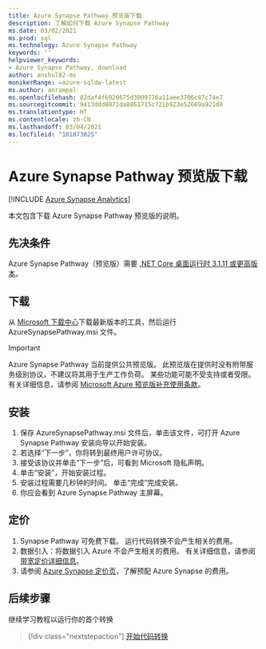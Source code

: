 ```yaml
---
title: Azure Synapse Pathway 预览版下载
description: 了解如何下载 Azure Synapse Pathway
ms.date: 03/02/2021
ms.prod: sql
ms.technology: Azure Synapse Pathway
keywords: ''
helpviewer_keywords:
- Azure Synapse Pathway, download
author: anshul82-ms
monikerRange: =azure-sqldw-latest
ms.author: anrampal
ms.openlocfilehash: 82daf4f6920675d3009776a11aee3706c87c74e7
ms.sourcegitcommit: 9413ddd8071da8861715c721b923e52669a921d8
ms.translationtype: HT
ms.contentlocale: zh-CN
ms.lasthandoff: 03/04/2021
ms.locfileid: "101873025"
---
```

# <a name="azure-synapse-pathway-preview-download"></a>Azure Synapse Pathway 预览版下载
[!INCLUDE [Azure Synapse Analytics](../../includes/applies-to-version/asa.md)]

本文包含下载 Azure Synapse Pathway 预览版的说明。

## <a name="prerequisites"></a>先决条件

Azure Synapse Pathway（预览版）需要 [.NET Core 桌面运行时 3.1.11 或更高版本](https://dotnet.microsoft.com/download/dotnet-core/3.1)。

## <a name="download"></a>下载

从 [Microsoft 下载中心](https://aka.ms/synapse-pathway-download)下载最新版本的工具，然后运行 AzureSynapsePathway.msi 文件。

> [!IMPORTANT]
> Azure Synapse Pathway 当前提供公共预览版。
> 此预览版在提供时没有附带服务级别协议，不建议将其用于生产工作负荷。 某些功能可能不受支持或者受限。 有关详细信息，请参阅 [Microsoft Azure 预览版补充使用条款](https://azure.microsoft.com/support/legal/preview-supplemental-terms/)。

## <a name="install"></a>安装

1. 保存 AzureSynapsePathway.msi 文件后，单击该文件，可打开 Azure Synapse Pathway 安装向导以开始安装。
1. 若选择“下一步”，你将转到最终用户许可协议。
1. 接受该协议并单击“下一步”后，可看到 Microsoft 隐私声明。
1. 单击“安装”，开始安装过程。
1. 安装过程需要几秒钟的时间。 单击“完成”完成安装。
1. 你应会看到 Azure Synapse Pathway 主屏幕。

## <a name="pricing"></a>定价

1. Synapse Pathway 可免费下载。 运行代码转换不会产生相关的费用。
1. 数据引入：将数据引入 Azure 不会产生相关的费用。 有关详细信息，请参阅[带宽定价详细信息](https://azure.microsoft.com/en-us/pricing/details/bandwidth/)。
1. 请参阅 [Azure Synapse 定价页](https://azure.microsoft.com/en-us/pricing/calculator/?service=synapse-analytics)，了解预配 Azure Synapse 的费用。

## <a name="next-steps"></a>后续步骤

继续学习教程以运行你的首个转换

> [!div class="nextstepaction"]
> [开始代码转换](synapse-pathway-assessment.md)

